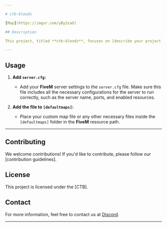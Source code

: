 ```yaml
---

# ctb-bloods

[Map](https://imgur.com/yBy3zaO)

## Description

This project, titled **ctb-bloods**, focuses on [describe your project's main goal]. The map above represents [describe the map and its significance to your project].

---
```


## Usage

1. **Add `server.cfg`:**  
   - Add your **FiveM** server settings to the `server.cfg` file. Make sure this file includes all the necessary configurations for the server to run correctly, such as the server name, ports, and enabled resources.

2. **Add the file to `[defaultmaps]`:**  
   - Place your custom map file or any other necessary files inside the `[defaultmaps]` folder in the **FiveM** resource path.
---
## Contributing

We welcome contributions! If you'd like to contribute, please follow our [contribution guidelines].

## License

This project is licensed under the [CTB].

## Contact

For more information, feel free to contact us at [Discord](https://discord.gg/Ww467DSTAm).

---
